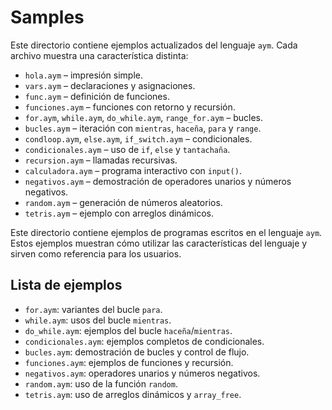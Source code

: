 # Samples

Este directorio contiene ejemplos actualizados del lenguaje `aym`. Cada archivo muestra una característica distinta:

- `hola.aym` – impresión simple.
- `vars.aym` – declaraciones y asignaciones.
- `func.aym` – definición de funciones.
- `funciones.aym` – funciones con retorno y recursión.
- `for.aym`, `while.aym`, `do_while.aym`, `range_for.aym` – bucles.
- `bucles.aym` – iteración con `mientras`, `haceña`, `para` y `range`.
- `condloop.aym`, `else.aym`, `if_switch.aym` – condicionales.
- `condicionales.aym` – uso de `if`, `else` y `tantachaña`.
- `recursion.aym` – llamadas recursivas.
- `calculadora.aym` – programa interactivo con `input()`.
- `negativos.aym` – demostración de operadores unarios y números negativos.
- `random.aym` – generación de números aleatorios.
- `tetris.aym` – ejemplo con arreglos dinámicos.


Este directorio contiene ejemplos de programas escritos en el lenguaje `aym`. Estos ejemplos muestran cómo utilizar las características del lenguaje y sirven como referencia para los usuarios.

## Lista de ejemplos

- `for.aym`: variantes del bucle `para`.
- `while.aym`: usos del bucle `mientras`.
- `do_while.aym`: ejemplos del bucle `haceña`/`mientras`.
- `condicionales.aym`: ejemplos completos de condicionales.
- `bucles.aym`: demostración de bucles y control de flujo.
- `funciones.aym`: ejemplos de funciones y recursión.
- `negativos.aym`: operadores unarios y números negativos.
- `random.aym`: uso de la función `random`.
- `tetris.aym`: uso de arreglos dinámicos y `array_free`.

